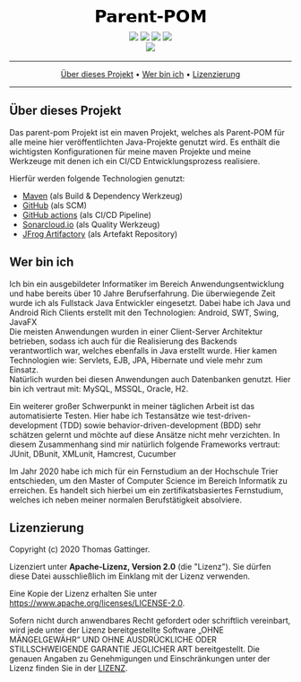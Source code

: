 <p align="center">
 <img src="https://raw.githubusercontent.com/morrigan-dev/parent-pom/main/images/Parent-POM.png">
</p>

<p align="center">
    <a href="https://github.com/morrigan-dev/parent-pom/actions/workflows/build-job.yml" title="Build Job"><img src="https://img.shields.io/github/workflow/status/morrigan-dev/parent-pom/Run%20snapshot%20build-job?logo=GitHub&style=plastic"></a>
    <a href="https://github.com/morrigan-dev/parent-pom/actions/workflows/quality-job.yml" title="Quality Job"><img src="https://img.shields.io/github/workflow/status/morrigan-dev/parent-pom/Run%20quality%20build-job?label=quality-build&logo=GitHub&style=plastic"></a>
    <a href="https://github.com/morrigan-dev/parent-pom/blob/main/LICENSE" title="License"><img src="https://img.shields.io/github/license/morrigan-dev/parent-pom?logo=GitHub&style=plastic"></a>
    <a href="https://github.com/morrigan-dev/parent-pom" title="Last Commit"><img src="https://img.shields.io/github/last-commit/morrigan-dev/parent-pom?logo=GitHub&style=plastic"></a>
    <br>
    <a href="https://sonarcloud.io/dashboard?id=morrigan-dev_parent-pom" title="Quality Gate"><img src="https://img.shields.io/sonar/quality_gate/morrigan-dev_parent-pom?logo=SonarCloud&server=https%3A%2F%2Fsonarcloud.io&style=plastic"></a>
</p>

<hr />
<p align="center">
    <a href="#über-dieses-projekt">Über dieses Projekt</a> • 
    <a href="#wer-bin-ich">Wer bin ich</a> •
    <a href="#lizenzierung">Lizenzierung</a>
</p>
<hr />

## Über dieses Projekt

Das parent-pom Projekt ist ein maven Projekt, welches als Parent-POM für alle meine hier veröffentlichten Java-Projekte 
genutzt wird. Es enthält die wichtigsten Konfigurationen für meine maven Projekte und meine Werkzeuge mit denen ich
ein CI/CD Entwicklungsprozess realisiere.

Hierfür werden folgende Technologien genutzt:
- [Maven](http://maven.apache.org/) (als Build & Dependency Werkzeug)
- [GitHub](https://github.com/morrigan-dev) (als SCM)
- [GitHub actions](https://docs.github.com/en/free-pro-team@latest/actions) (als CI/CD Pipeline)
- [Sonarcloud.io](https://sonarcloud.io/organizations/morrigan-dev/projects) (als Quality Werkzeug)
- [JFrog Artifactory](https://morrigan.jfrog.io/ui/packages) (als Artefakt Repository)

## Wer bin ich

Ich bin ein ausgebildeter Informatiker im Bereich Anwendungsentwicklung und habe bereits über 10 Jahre Berufserfahrung.
Die überwiegende Zeit wurde ich als Fullstack Java Entwickler eingesetzt. Dabei habe ich Java und Android Rich Clients 
erstellt mit den Technologien: Android, SWT, Swing, JavaFX<br />
Die meisten Anwendungen wurden in einer Client-Server Architektur betrieben, sodass ich auch für die Realisierung des
Backends verantwortlich war, welches ebenfalls in Java erstellt wurde. Hier kamen Technologien wie: Servlets, EJB, JPA,
Hibernate und viele mehr zum Einsatz.<br />
Natürlich wurden bei diesen Anwendungen auch Datenbanken genutzt. Hier bin ich vertraut mit: MySQL, MSSQL, Oracle, H2.

Ein weiterer großer Schwerpunkt in meiner täglichen Arbeit ist das automatisierte Testen. Hier habe ich Testansätze wie
test-driven-development (TDD) sowie behavior-driven-development (BDD) sehr schätzen gelernt und möchte auf diese Ansätze
nicht mehr verzichten.
In diesem Zusammenhang sind mir natürlich folgende Frameworks vertraut: JUnit, DBunit, XMLunit, Hamcrest, Cucumber

Im Jahr 2020 habe ich mich für ein Fernstudium an der Hochschule Trier entschieden, um den Master of Computer Science im Bereich Informatik zu erreichen. Es handelt sich hierbei um ein zertifikatsbasiertes Fernstudium, welches ich neben meiner normalen Berufstätigkeit absolviere.

## Lizenzierung

Copyright (c) 2020 Thomas Gattinger.

Lizenziert unter **Apache-Lizenz, Version 2.0** (die "Lizenz"). Sie dürfen diese Datei ausschließlich im Einklang mit 
der Lizenz verwenden.

Eine Kopie der Lizenz erhalten Sie unter https://www.apache.org/licenses/LICENSE-2.0.

Sofern nicht durch anwendbares Recht gefordert oder schriftlich vereinbart, wird jede unter der Lizenz bereitgestellte 
Software „OHNE MÄNGELGEWÄHR“ UND OHNE AUSDRÜCKLICHE ODER STILLSCHWEIGENDE GARANTIE JEGLICHER ART bereitgestellt. 
Die genauen Angaben zu Genehmigungen und Einschränkungen unter der Lizenz finden Sie in der [LIZENZ](LICENSE).

